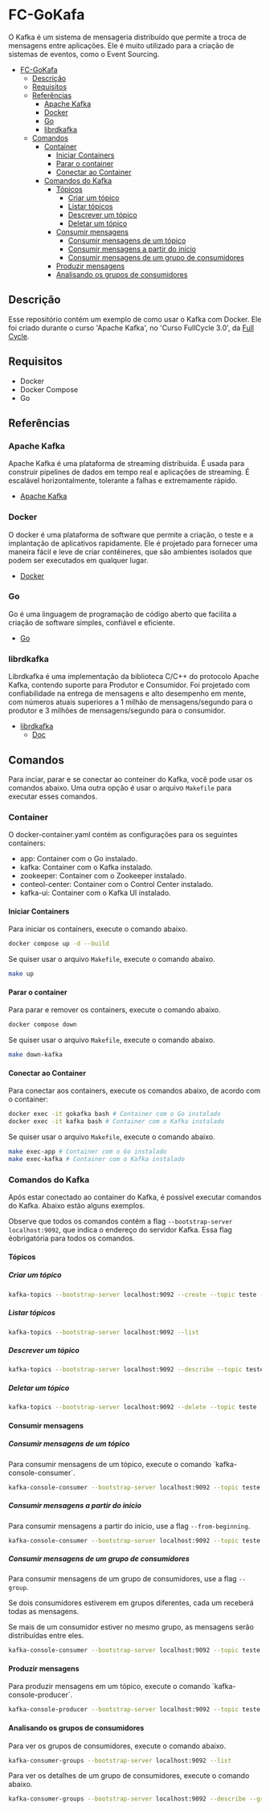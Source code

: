 # FC-GoKafa

O Kafka é um sistema de mensageria distribuído que permite a troca de mensagens entre aplicações. Ele é muito utilizado para a criação de sistemas de eventos, como o Event Sourcing.

- [FC-GoKafa](#fc-gokafa)
  - [Descrição](#descrição)
  - [Requisitos](#requisitos)
  - [Referências](#referências)
    - [Apache Kafka](#apache-kafka)
    - [Docker](#docker)
    - [Go](#go)
    - [librdkafka](#librdkafka)
  - [Comandos](#comandos)
    - [Container](#container)
      - [Iniciar Containers](#iniciar-containers)
      - [Parar o container](#parar-o-container)
      - [Conectar ao Container](#conectar-ao-container)
    - [Comandos do Kafka](#comandos-do-kafka)
      - [Tópicos](#tópicos)
        - [Criar um tópico](#criar-um-tópico)
        - [Listar tópicos](#listar-tópicos)
        - [Descrever um tópico](#descrever-um-tópico)
        - [Deletar um tópico](#deletar-um-tópico)
      - [Consumir mensagens](#consumir-mensagens)
        - [Consumir mensagens de um tópico](#consumir-mensagens-de-um-tópico)
        - [Consumir mensagens a partir do início](#consumir-mensagens-a-partir-do-início)
        - [Consumir mensagens de um grupo de consumidores](#consumir-mensagens-de-um-grupo-de-consumidores)
      - [Produzir mensagens](#produzir-mensagens)
      - [Analisando os grupos de consumidores](#analisando-os-grupos-de-consumidores)

## Descrição

Esse repositório contém um exemplo de como usar o Kafka com Docker. Ele foi criado durante o curso 'Apache Kafka', no 'Curso FullCycle 3.0', da [Full Cycle](https://curso.fullcycle.com.br/curso-fullcycle-3-0/).

## Requisitos

- Docker
- Docker Compose
- Go

## Referências

### Apache Kafka

Apache Kafka é uma plataforma de streaming distribuída. É usada para construir pipelines de dados em tempo real e aplicações de streaming. É escalável horizontalmente, tolerante a falhas e extremamente rápido.

- [Apache Kafka](https://kafka.apache.org/)

### Docker

O docker é uma plataforma de software que permite a criação, o teste e a implantação de aplicativos rapidamente. Ele é projetado para fornecer uma maneira fácil e leve de criar contêineres, que são ambientes isolados que podem ser executados em qualquer lugar.

- [Docker](https://www.docker.com/)

### Go

Go é uma linguagem de programação de código aberto que facilita a criação de software simples, confiável e eficiente.

- [Go](https://golang.org/)

### librdkafka

Librdkafka é uma implementação da biblioteca C/C++ do protocolo Apache Kafka, contendo suporte para Produtor e Consumidor. Foi projetado com confiabilidade na entrega de mensagens e alto desempenho em mente, com números atuais superiores a 1 milhão de mensagens/segundo para o produtor e 3 milhões de mensagens/segundo para o consumidor.

- [librdkafka](https://github.com/confluentinc/librdkafka)
  - [Doc](https://docs.confluent.io/platform/current/clients/librdkafka/html/md_INTRODUCTION.html)

## Comandos

Para inciar, parar e se conectar ao conteiner do Kafka, você pode usar os comandos abaixo. Uma outra opção é usar o arquivo `Makefile` para executar esses comandos.

### Container

O docker-container.yaml contém as configurações para os seguintes containers:

- app: Container com o Go instalado.
- kafka: Container com o Kafka instalado.
- zookeeper: Container com o Zookeeper instalado.
- conteol-center: Container com o Control Center instalado.
- kafka-ui: Container com o Kafka UI instalado.

#### Iniciar Containers

Para iniciar os containers, execute o comando abaixo.

```bash
docker compose up -d --build
```

Se quiser usar o arquivo `Makefile`, execute o comando abaixo.

```bash
make up
```

#### Parar o container

Para parar e remover os containers, execute o comando abaixo.

```bash
docker compose down
```

Se quiser usar o arquivo `Makefile`, execute o comando abaixo.

```bash
make down-kafka
```

#### Conectar ao Container

Para conectar aos containers, execute os comandos abaixo, de acordo com o container:

```bash
docker exec -it gokafka bash # Container com o Go instalado
docker exec -it kafka bash # Container com o Kafka instalado
```

Se quiser usar o arquivo `Makefile`, execute o comando abaixo.

```bash
make exec-app # Container com o Go instalado
make exec-kafka # Container com o Kafka instalado
```

### Comandos do Kafka

Após estar conectado ao container do Kafka, é possível executar comandos do Kafka. Abaixo estão alguns exemplos.

Observe que todos os comandos contém a flag `--bootstrap-server localhost:9092`, que indica o endereço do servidor Kafka. Essa flag éobrigatória para todos os comandos.

#### Tópicos

##### Criar um tópico

```bash
kafka-topics --bootstrap-server localhost:9092 --create --topic teste --partitions 3 --replication-factor 1
```

##### Listar tópicos

```bash
kafka-topics --bootstrap-server localhost:9092 --list
```

##### Descrever um tópico

```bash
kafka-topics --bootstrap-server localhost:9092 --describe --topic teste
```

##### Deletar um tópico

```bash
kafka-topics --bootstrap-server localhost:9092 --delete --topic teste
```

#### Consumir mensagens

##### Consumir mensagens de um tópico

Para consumir mensagens de um tópico, execute o comando ´kafka-console-consumer´.

```bash
kafka-console-consumer --bootstrap-server localhost:9092 --topic teste
```

##### Consumir mensagens a partir do início

Para consumir mensagens a partir do início, use a flag `--from-beginning`.

```bash
kafka-console-consumer --bootstrap-server localhost:9092 --topic teste --from-beginning
```

##### Consumir mensagens de um grupo de consumidores

Para consumir mensagens de um grupo de consumidores, use a flag `--group`.

Se dois consumidores estiverem em grupos diferentes, cada um receberá todas as mensagens.

Se mais de um consumidor estiver no mesmo grupo, as mensagens serão distribuídas entre eles.

```bash
kafka-console-consumer --bootstrap-server localhost:9092 --topic teste --group x
```

#### Produzir mensagens

Para produzir mensagens em um tópico, execute o comando ´kafka-console-producer´.

```bash
kafka-console-producer --bootstrap-server localhost:9092 --topic teste
```

#### Analisando os grupos de consumidores

Para ver os grupos de consumidores, execute o comando abaixo.

```bash
kafka-consumer-groups --bootstrap-server localhost:9092 --list
```

Para ver os detalhes de um grupo de consumidores, execute o comando abaixo.

```bash
kafka-consumer-groups --bootstrap-server localhost:9092 --describe --group x
```

